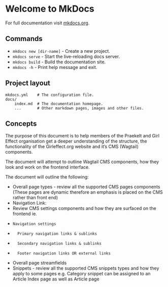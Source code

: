 # Welcome to MkDocs

For full documentation visit [mkdocs.org](https://www.mkdocs.org).

## Commands

* `mkdocs new [dir-name]` - Create a new project.
* `mkdocs serve` - Start the live-reloading docs server.
* `mkdocs build` - Build the documentation site.
* `mkdocs -h` - Print help message and exit.

## Project layout

    mkdocs.yml    # The configuration file.
    docs/
        index.md  # The documentation homepage.
        ...       # Other markdown pages, images and other files.

## Concepts

The purpose of this document is to help members of the Praekelt and Girl Effect organisation get a deeper understanding of the structure, the functionality of the Girleffect.org website and it’s CMS (Wagtail) components.

The document will attempt to outline Wagtail CMS components, how they look and work on the frontend interface.

The document will outline the following:
* Overall page types - review all the supported CMS pages components (These pages are dynamic therefore an emphasis is placed on the CMS rather than front end)
* Navigation Link:
*  Review CMS settings components and how they are surfaced on the frontend ie.
*     Navigation settings
*       Primary navigation links & sublinks
*       Secondary navigation links & sublinks
*       Footer navigation links OR external links
* Overall page streamfields
* Snippets - review all the supported CMS snippets types and how they apply to some pages e.g. Category snippet can be assigned to an Article Index page as well as Article page
